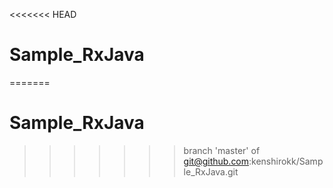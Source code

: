 <<<<<<< HEAD
# Sample_RxJava
=======
# Sample_RxJava
>>>>>>> branch 'master' of git@github.com:kenshirokk/Sample_RxJava.git
